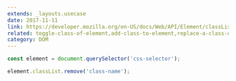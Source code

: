 ```yaml
---
extends: _layouts.usecase
date: 2017-11-11
link: https://developer.mozilla.org/en-US/docs/Web/API/Element/classList
related: toggle-class-of-element,add-class-to-element,replace-a-class-of-element
category: DOM
---
```



```javascript
const element = document.querySelector('css-selector');

element.classList.remove('class-name');
```
